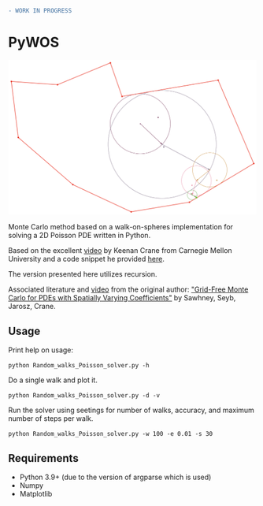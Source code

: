
```diff
- WORK IN PROGRESS
```

# PyWOS
![](images/WOS_example.png)

Monte Carlo method based on a walk-on-spheres implementation for solving a 2D Poisson PDE written in Python.

Based on the excellent [video](https://youtu.be/bZbuKOxH71o) by Keenan Crane from Carnegie Mellon University and a code snippet he provided [here](https://www.cs.cmu.edu/~kmcrane/Projects/MonteCarloGeometryProcessing/WoSPoisson2D.cpp.html).

The version presented here utilizes recursion.

Associated literature and [video](https://youtu.be/dXROl0KGPXc) from the original author:
["Grid-Free Monte Carlo for PDEs with Spatially Varying Coefficients"](https://arxiv.org/abs/2201.13240) by Sawhney, Seyb, Jarosz, Crane.

## Usage


Print help on usage:
```code
python Random_walks_Poisson_solver.py -h 
```
Do a single walk and plot it.
```code
python Random_walks_Poisson_solver.py -d -v 
```
Run the solver using seetings for number of walks, accuracy, and maximum number of steps per walk.
```code
python Random_walks_Poisson_solver.py -w 100 -e 0.01 -s 30 
```

## Requirements

- Python 3.9+ (due to the version of argparse which is used)
- Numpy
- Matplotlib

